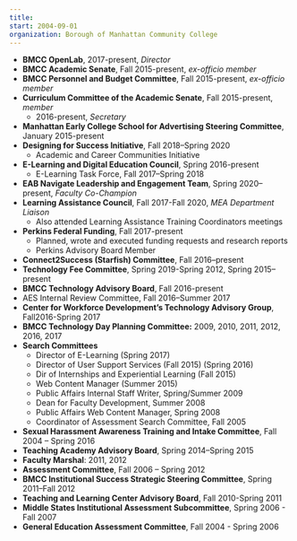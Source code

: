 ```yaml
---
title: 
start: 2004-09-01
organization: Borough of Manhattan Community College
---
```


* **BMCC OpenLab**, 2017-present, *Director*
* **BMCC Academic Senate**, Fall 2015-present, *ex-officio member*
* **BMCC Personnel and Budget Committee**, Fall 2015-present, *ex-officio member*
* **Curriculum Committee of the Academic Senate**, Fall 2015-present, *member*
    * 2016-present, *Secretary*
* **Manhattan Early College School for Advertising Steering Committee**, January 2015-present
* **Designing for Success Initiative**, Fall 2018–Spring 2020
  * Academic and Career Communities Initiative
* **E-Learning and Digital Education Council**, Spring 2016-present
    * E-Learning Task Force, Fall 2017–Spring 2018
* **EAB Navigate Leadership and Engagement Team**, Spring 2020–present, *Faculty Co-Champion*
* **Learning Assistance Council**, Fall 2017-Fall 2020, *MEA Department Liaison*
    * Also attended Learning Assistance Training Coordinators meetings
* **Perkins Federal Funding**, Fall 2017-present
    * Planned, wrote and executed funding requests and research reports
    * Perkins Advisory Board Member 
* **Connect2Success (Starfish) Committee**, Fall 2016–present
* **Technology Fee Committee**, Spring 2019-Spring 2012, Spring 2015–present
* **BMCC Technology Advisory Board**, Fall 2016-present
* AES Internal Review Committee, Fall 2016–Summer 2017
* **Center for Workforce Development’s Technology Advisory Group**, Fall2016-Spring 2017
* **BMCC Technology Day Planning Committee:** 2009, 2010, 2011, 2012, 2016, 2017
* **Search Committees**
    * Director of E-Learning (Spring 2017)
    * Director of User Support Services (Fall 2015) (Spring 2016)
    * Dir of Internships and Experiential Learning (Fall 2015)
    * Web Content Manager (Summer 2015)
    * Public Affairs Internal Staff Writer, Spring/Summer 2009
    * Dean for Faculty Development, Summer 2008
    * Public Affairs Web Content Manager, Spring 2008
    * Coordinator of Assessment Search Committee, Fall 2005
* **Sexual Harassment Awareness Training and Intake Committee**, Fall 2004 – Spring 2016	
* **Teaching Academy Advisory Board**, Spring 2014–Spring 2015
* **Faculty Marshal**: 2011, 2012
* **Assessment Committee**, Fall 2006 – Spring 2012
* **BMCC Institutional Success Strategic Steering Committee**, Spring 2011–Fall 2012
* **Teaching and Learning Center Advisory Board**, Fall 2010-Spring 2011             
* **Middle States Institutional Assessment Subcommittee**, Spring 2006 - Fall 2007
* **General Education Assessment Committee**, Fall 2004 - Spring 2006
